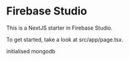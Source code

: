 # Firebase Studio

This is a NextJS starter in Firebase Studio.

To get started, take a look at src/app/page.tsx.


initialised mongodb

